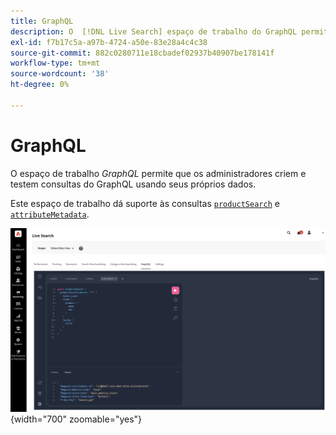 ```yaml
---
title: GraphQL
description: O  [!DNL Live Search] espaço de trabalho do GraphQL permite criar consultas com seus dados dinâmicos.
exl-id: f7b17c5a-a97b-4724-a50e-83e28a4c4c38
source-git-commit: 882c0280711e18cbadef02937b40907be178141f
workflow-type: tm+mt
source-wordcount: '38'
ht-degree: 0%

---
```


# GraphQL

O espaço de trabalho *GraphQL* permite que os administradores criem e testem consultas do GraphQL usando seus próprios dados.

Este espaço de trabalho dá suporte às consultas [`productSearch`](https://developer.adobe.com/commerce/services/graphql/live-search/product-search/) e [`attributeMetadata`](https://developer.adobe.com/commerce/services/graphql/live-search/attribute-metadata/).

![espaço de trabalho do GraphQL](assets/graphql.png){width="700" zoomable="yes"}

